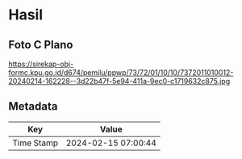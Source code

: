 # Hasil

## Foto C Plano

https://sirekap-obj-formc.kpu.go.id/d674/pemilu/ppwp/73/72/01/10/10/7372011010012-20240214-162228--3d22b47f-5e94-411a-9ec0-c1719632c875.jpg


## Metadata

| Key        | Value               |
| ---------- | ------------------- |
| Time Stamp | 2024-02-15 07:00:44 |



